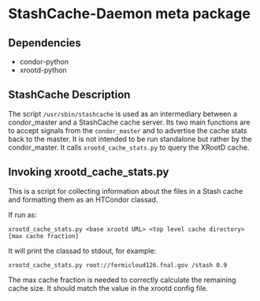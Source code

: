 # StashCache-Daemon meta package

## Dependencies

* condor-python
* xrootd-python

## StashCache Description

The script `/usr/sbin/stashcache` is used as an intermediary between a condor_master and a StashCache
cache server. Its two main functions are to accept signals from the
`condor_master` and to advertise the cache stats back to the master. It is not
intended to be run standalone but rather by the condor_master. It calls
`xrootd_cache_stats.py` to query the XRootD cache.

## Invoking xrootd_cache_stats.py
This is a script for collecting information about the files in a Stash cache and formatting them as an HTCondor classad.

If run as:

`xrootd_cache_stats.py <base xrootd URL> <top level cache directory> [max cache fraction]`

It will print the classad to stdout, for example:

`xrootd_cache_stats.py root://fermicloud126.fnal.gov /stash 0.9`

The max cache fraction is needed to correctly calculate the remaining cache size.
It should match the value in the xrootd config file.
